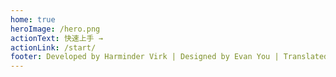 ```yaml
---
home: true
heroImage: /hero.png
actionText: 快速上手 →
actionLink: /start/
footer: Developed by Harminder Virk | Designed by Evan You | Translated by kavience
---
```


